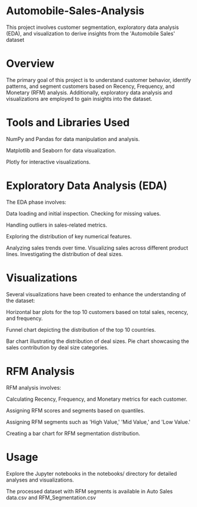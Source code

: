# Automobile-Sales-Analysis

This project involves customer segmentation, exploratory data analysis (EDA), and visualization to derive insights from the 'Automobile Sales' dataset

# Overview
The primary goal of this project is to understand customer behavior, identify patterns, and segment customers based on Recency, Frequency, and Monetary (RFM) analysis. Additionally, exploratory data analysis and visualizations are employed to gain insights into the dataset.

# Tools and Libraries Used
NumPy and Pandas for data manipulation and analysis. 

Matplotlib and Seaborn for data visualization. 

Plotly for interactive visualizations.

# Exploratory Data Analysis (EDA)
The EDA phase involves:

Data loading and initial inspection. Checking for missing values. 

Handling outliers in sales-related metrics. 

Exploring the distribution of key numerical features. 

Analyzing sales trends over time. Visualizing sales across different product lines. Investigating the distribution of deal sizes.

# Visualizations
Several visualizations have been created to enhance the understanding of the dataset:

Horizontal bar plots for the top 10 customers based on total sales, recency, and frequency. 

Funnel chart depicting the distribution of the top 10 countries. 

Bar chart illustrating the distribution of deal sizes. Pie chart showcasing the sales contribution by deal size categories.

# RFM Analysis
RFM analysis involves:

Calculating Recency, Frequency, and Monetary metrics for each customer. 

Assigning RFM scores and segments based on quantiles. 

Assigning RFM segments such as 'High Value,' 'Mid Value,' and 'Low Value.' 

Creating a bar chart for RFM segmentation distribution.

# Usage
Explore the Jupyter notebooks in the notebooks/ directory for detailed analyses and visualizations. 

The processed dataset with RFM segments is available in Auto Sales data.csv and RFM_Segmentation.csv
